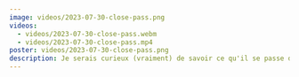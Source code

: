 ```yaml
---
image: videos/2023-07-30-close-pass.png
videos:
  - videos/2023-07-30-close-pass.webm
  - videos/2023-07-30-close-pass.mp4
poster: videos/2023-07-30-close-pass.png
description: Je serais curieux (vraiment) de savoir ce qu'il se passe dans la tête de ces gens lorsqu'ils entreprennent une telle manœuvre ? 🤔
---
```


